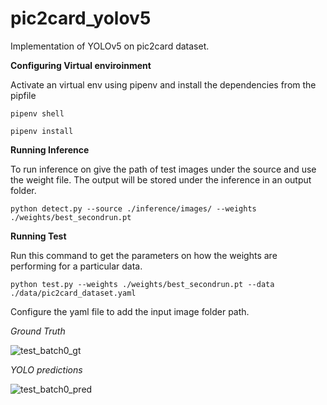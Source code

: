 # pic2card_yolov5
Implementation of YOLOv5 on pic2card dataset. 

**Configuring Virtual enviroinment**

Activate an virtual env using pipenv and install the dependencies from the pipfile

`pipenv shell`

`pipenv install`

**Running Inference**

To run inference on give the path of test images under the source and use the weight file. The output will be stored under the inference in an output folder. 

`python detect.py --source ./inference/images/ --weights ./weights/best_secondrun.pt`

**Running Test**

Run this command to get the parameters on how the weights are performing for a particular data.

`python test.py --weights ./weights/best_secondrun.pt --data ./data/pic2card_dataset.yaml`

Configure the yaml file to add the input image folder path. 

*Ground Truth*

![test_batch0_gt](/home/amit/pic2card_yolov5/result_pic2card/result_v5_pic2card/test_batch0_gt.jpg)



*YOLO predictions*

![test_batch0_pred](/home/amit/pic2card_yolov5/result_pic2card/result_v5_pic2card/test_batch0_pred.jpg)
